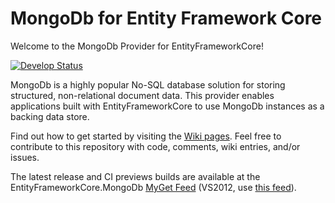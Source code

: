 # MongoDb for Entity Framework Core
Welcome to the MongoDb Provider for EntityFrameworkCore!

[![Develop Status](https://ci.appveyor.com/api/projects/status/iip86emc94ncp0ao/branch/develop?svg=true)](https://ci.appveyor.com/api/projects/status/iip86emc94ncp0ao/branch/develop?svg=true)

MongoDb is a highly popular No-SQL database solution for storing structured, non-relational document data. This provider enables applications built with EntityFrameworkCore to use MongoDb instances as a backing data store.

Find out how to get started by visiting the [Wiki pages](https://github.com/crhairr/EntityFrameworkCore.MongoDb/wiki). Feel free to contribute to this repository with code, comments, wiki entries, and/or issues.

The latest release and CI previews builds are available at the EntityFrameworkCore.MongoDb [MyGet Feed](https://www.myget.org/F/efcore-mongodb/api/v3/index.json) (VS2012, use [this feed](https://www.myget.org/F/efcore-mongodb/api/v2)).